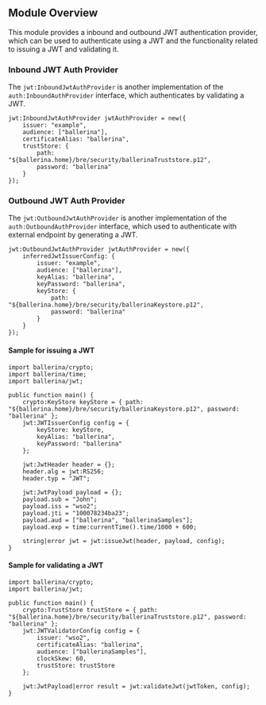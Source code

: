 ## Module Overview

This module provides a inbound and outbound JWT authentication provider, which can be used to authenticate using a JWT and the functionality related to issuing a JWT and validating it.

### Inbound JWT Auth Provider

The `jwt:InboundJwtAuthProvider` is another implementation of the `auth:InboundAuthProvider` interface, which authenticates by validating a JWT.

```ballerina
jwt:InboundJwtAuthProvider jwtAuthProvider = new({
    issuer: "example",
    audience: ["ballerina"],
    certificateAlias: "ballerina",
    trustStore: {
        path: "${ballerina.home}/bre/security/ballerinaTruststore.p12",
        password: "ballerina"
    }
});
```

### Outbound JWT Auth Provider

The `jwt:OutboundJwtAuthProvider` is another implementation of the `auth:OutboundAuthProvider` interface, which used to authenticate with external endpoint by generating a JWT.

```ballerina
jwt:OutboundJwtAuthProvider jwtAuthProvider = new({
    inferredJwtIssuerConfig: {
        issuer: "example",
        audience: ["ballerina"],
        keyAlias: "ballerina",
        keyPassword: "ballerina",
        keyStore: {
            path: "${ballerina.home}/bre/security/ballerinaKeystore.p12",
            password: "ballerina"
        }
    }
});
```

#### Sample for issuing a JWT

```ballerina
import ballerina/crypto;
import ballerina/time;
import ballerina/jwt;

public function main() {
    crypto:KeyStore keyStore = { path: "${ballerina.home}/bre/security/ballerinaKeystore.p12", password: "ballerina" };
    jwt:JWTIssuerConfig config = {
        keyStore: keyStore,
        keyAlias: "ballerina",
        keyPassword: "ballerina"
    };

    jwt:JwtHeader header = {};
    header.alg = jwt:RS256;
    header.typ = "JWT";

    jwt:JwtPayload payload = {};
    payload.sub = "John";
    payload.iss = "wso2";
    payload.jti = "100078234ba23";
    payload.aud = ["ballerina", "ballerinaSamples"];
    payload.exp = time:currentTime().time/1000 + 600;

    string|error jwt = jwt:issueJwt(header, payload, config);
}
```

#### Sample for validating a JWT

```ballerina
import ballerina/crypto;
import ballerina/jwt;

public function main() {
    crypto:TrustStore trustStore = { path: "${ballerina.home}/bre/security/ballerinaTruststore.p12", password: "ballerina" };
    jwt:JWTValidatorConfig config = {
        issuer: "wso2",
        certificateAlias: "ballerina",
        audience: ["ballerinaSamples"],
        clockSkew: 60,
        trustStore: trustStore
    };

    jwt:JwtPayload|error result = jwt:validateJwt(jwtToken, config);
}
```
